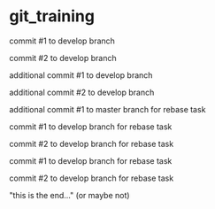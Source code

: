 # git_training

commit #1 to develop branch

commit #2 to develop branch

additional commit #1 to develop branch

additional commit #2 to develop branch

additional commit #1 to master branch for rebase task

commit #1 to develop branch for rebase task

commit #2 to develop branch for rebase task

commit #1 to develop branch for rebase task

commit #2 to develop branch for rebase task

"this is the end..." (or maybe not)
